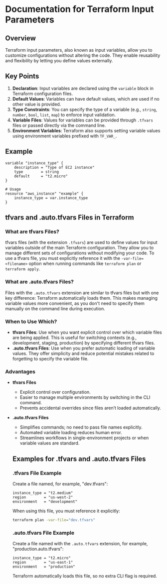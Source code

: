 # Documentation for Terraform Input Parameters

## Overview
Terraform input parameters, also known as input variables, allow you to customize configurations without altering the code. They enable reusability and flexibility by letting you define values externally.

## Key Points
1. **Declaration**: Input variables are declared using the `variable` block in Terraform configuration files.
2. **Default Values**: Variables can have default values, which are used if no other value is provided.
3. **Type Constraints**: You can specify the type of a variable (e.g., `string`, `number`, `bool`, `list`, `map`) to enforce input validation.
4. **Variable Files**: Values for variables can be provided through `.tfvars` files or passed directly via the command line.
5. **Environment Variables**: Terraform also supports setting variable values using environment variables prefixed with `TF_VAR_`.

## Example
```hcl
variable "instance_type" {
    description = "Type of EC2 instance"
    type        = string
    default     = "t2.micro"
}

# Usage
resource "aws_instance" "example" {
    instance_type = var.instance_type
}
```

## tfvars and .auto.tfvars Files in Terraform

### What are tfvars Files?
tfvars files (with the extension `.tfvars`) are used to define values for input variables outside of the main Terraform configuration. They allow you to manage different sets of configurations without modifying your code. To use a tfvars file, you must explicitly reference it with the `-var-file=<filename>` option when running commands like `terraform plan` or `terraform apply`.

### What are .auto.tfvars Files?
Files with the `.auto.tfvars` extension are similar to tfvars files but with one key difference: Terraform automatically loads them. This makes managing variable values more convenient, as you don't need to specify them manually on the command line during execution.

### When to Use Which?
- **tfvars Files**: Use when you want explicit control over which variable files are being applied. This is useful for switching contexts (e.g., development, staging, production) by specifying different tfvars files.
- **.auto.tfvars Files**: Use when you prefer automatic loading of variable values. They offer simplicity and reduce potential mistakes related to forgetting to specify the variable file.

### Advantages
- **tfvars Files**
    - Explicit control over configuration.
    - Easier to manage multiple environments by switching in the CLI command.
    - Prevents accidental overrides since files aren’t loaded automatically.

- **.auto.tfvars Files**
    - Simplifies commands; no need to pass file names explicitly.
    - Automated variable loading reduces human error.
    - Streamlines workflows in single-environment projects or when variable values are standard.


    ## Examples for .tfvars and .auto.tfvars Files

    ### .tfvars File Example
    Create a file named, for example, "dev.tfvars":
    ```hcl
    instance_type = "t2.medium"
    region        = "us-west-2"
    environment   = "development"
    ```
    When using this file, you must reference it explicitly:
    ```bash
    terraform plan -var-file="dev.tfvars"
    ```

    ### .auto.tfvars File Example
    Create a file named with the `.auto.tfvars` extension, for example, "production.auto.tfvars":
    ```hcl
    instance_type = "t2.micro"
    region        = "us-east-1"
    environment   = "production"
    ```
    Terraform automatically loads this file, so no extra CLI flag is required.